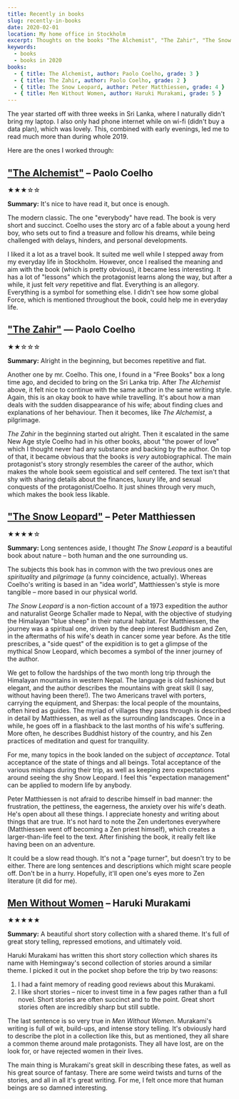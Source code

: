 ```yaml
---
title: Recently in books
slug: recently-in-books
date: 2020-02-01
location: My home office in Stockholm
excerpt: Thoughts on the books "The Alchemist", "The Zahir", "The Snow Leopard", and "Men Without Women", which I read in early 2020.
keywords:
  - books
  - books in 2020
books:
  - { title: The Alchemist, author: Paolo Coelho, grade: 3 }
  - { title: The Zahir, author: Paolo Coelho, grade: 2 }
  - { title: The Snow Leopard, author: Peter Matthiessen, grade: 4 }
  - { title: Men Without Women, author: Haruki Murakami, grade: 5 }
---
```


The year started off with three weeks in Sri Lanka, where I naturally didn't bring my laptop. I also only had phone internet while on wi-fi (didn't buy a data plan), which was lovely. This, combined with early evenings, led me to read much more than during whole 2019.

Here are the ones I worked through:

## ["The Alchemist"](<https://en.wikipedia.org/wiki/The_Alchemist_(novel)>) – Paolo Coelho

★★★☆☆

**Summary:** It's nice to have read it, but once is enough.

The modern classic. The one "everybody" have read. The book is very short and succinct. Coelho uses the story arc of a fable about a young herd boy, who sets out to find a treasure and follow his dreams, while being challenged with delays, hinders, and personal developments.

I liked it a lot as a travel book. It suited me well while I stepped away from my everyday life in Stockholm. However, once I realised the meaning and aim with the book (which is pretty obvious), it became less interesting. It has a lot of "lessons" which the protagonist learns along the way, but after a while, it just felt _very_ repetitive and flat. Everything is an allegory. Everything is a symbol for something else. I didn't see how some global Force, which is mentioned throughout the book, could help me in everyday life.

## ["The Zahir"](<https://en.wikipedia.org/wiki/The_Zahir_(novel)>) — Paolo Coelho

★★☆☆☆

**Summary:** Alright in the beginning, but becomes repetitive and flat.

Another one by mr. Coelho. This one, I found in a "Free Books" box a long time ago, and decided to bring on the Sri Lanka trip. After _The Alchemist_ above, it felt nice to continue with the same author in the same writing style. Again, this is an okay book to have while travelling. It's about how a man deals with the sudden disappearance of his wife; about finding clues and explanations of her behaviour. Then it becomes, like _The Alchemist_, a pilgrimage.

_The Zahir_ in the beginning started out alright. Then it escalated in the same New Age style Coelho had in his other books, about "the power of love" which I thought never had any substance and backing by the author. On top of that, it became obvious that the books is _very_ autobiographical. The main protagonist's story strongly resembles the career of the author, which makes the whole book seem egoistical and self centered. The text isn't that shy with sharing details about the finances, luxury life, and sexual conquests of the protagonist/Coelho. It just shines through very much, which makes the book less likable.

## ["The Snow Leopard"](https://en.wikipedia.org/wiki/The_Snow_Leopard) – Peter Matthiessen

★★★★☆

**Summary:** Long sentences aside, I thought _The Snow Leopard_ is a beautiful book about nature – both human and the one surrounding us.

The subjects this book has in common with the two previous ones are _spirituality_ and _pilgrimage_ (a funny coincidence, actually). Whereas Coelho's writing is based in an "idea world", Matthiessen's style is more tangible – more based in our physical world.

_The Snow Leopard_ is a non-fiction account of a 1973 expedition the author and naturalist George Schaller made to Nepal, with the objective of studying the Himalayan "blue sheep" in their natural habitat. For Matthiessen, the journey was a spiritual one, driven by the deep interest Buddhism and Zen, in the aftermaths of his wife's death in cancer some year before. As the title prescribes, a "side quest" of the expidition is to get a glimpse of the mythical Snow Leopard, which becomes a symbol of the inner journey of the author.

We get to follow the hardships of the two month long trip through the Himalayan mountains in western Nepal. The language is old fashioned but elegant, and the author describes the mountains with great skill (I say, without having been there!). The two Americans travel with porters, carrying the equipment, and Sherpas: the local people of the mountains, often hired as guides. The myriad of villages they pass through is described in detail by Matthiessen, as well as the surrounding landscapes. Once in a while, he goes off in a flashback to the last months of his wife's suffering. More often, he describes Buddhist history of the country, and his Zen practices of meditation and quest for tranquility.

For me, many topics in the book landed on the subject of _acceptance_. Total acceptance of the state of things and all beings. Total acceptance of the various mishaps during their trip, as well as keeping zero expectations around seeing the shy Snow Leopard. I feel this "expectation management" can be applied to modern life by anybody.

Peter Matthiessen is not afraid to describe himself in bad manner: the frustration, the pettiness, the eagerness, the anxiety over his wife's death. He's open about all these things. I appreciate honesty and writing about things that are true. It's not hard to note the Zen undertones everywhere (Matthiessen went off becoming a Zen priest himself), which creates a larger-than-life feel to the text. After finishing the book, it really felt like having been on an adventure.

It could be a slow read though. It's not a "page turner", but doesn't try to be either. There are long sentences and descriptions which might scare people off. Don't be in a hurry. Hopefully, it'll open one's eyes more to Zen literature (it did for me).

## [Men Without Women](<https://en.wikipedia.org/wiki/Men_Without_Women_(Haruki_Murakami_short_story_collection)>) – Haruki Murakami

★★★★★

**Summary:** A beautiful short story collection with a shared theme. It's full of great story telling, repressed emotions, and ultimately void.

Haruki Murakami has written this short story collection which shares its name with Hemingway's second collection of stories around a similar theme. I picked it out in the pocket shop before the trip by two reasons:

1. I had a faint memory of reading good reviews about this Murakami.
2. I like short stories – nicer to invest time in a few pages rather than a full novel. Short stories are often succinct and to the point. Great short stories often are incredibly sharp but still subtle.

The last sentence is so very true in _Men Without Women_. Murakami's writing is full of wit, build-ups, and intense story telling. It's obviously hard to describe the plot in a collection like this, but as mentioned, they all share a common theme around male protagonists. They all have lost, are on the look for, or have rejected women in their lives.

The main thing is Murakami's great skill in describing these fates, as well as his great source of fantasy. There are some weird twists and turns of the stories, and all in all it's great writing. For me, I felt once more that human beings are so damned interesting.
